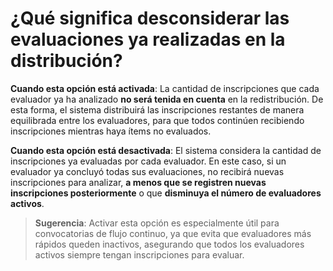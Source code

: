 # ¿Qué significa desconsiderar las evaluaciones ya realizadas en la distribución?

**Cuando esta opción está activada**: La cantidad de inscripciones que cada evaluador ya ha analizado **no será tenida en cuenta** en la redistribución. De esta forma, el sistema distribuirá las inscripciones restantes de manera equilibrada entre los evaluadores, para que todos continúen recibiendo inscripciones mientras haya ítems no evaluados.

**Cuando esta opción está desactivada**: El sistema considera la cantidad de inscripciones ya evaluadas por cada evaluador. En este caso, si un evaluador ya concluyó todas sus evaluaciones, no recibirá nuevas inscripciones para analizar, **a menos que se registren nuevas inscripciones posteriormente** o que **disminuya el número de evaluadores activos**.

> **Sugerencia**: Activar esta opción es especialmente útil para convocatorias de flujo continuo, ya que evita que evaluadores más rápidos queden inactivos, asegurando que todos los evaluadores activos siempre tengan inscripciones para evaluar.